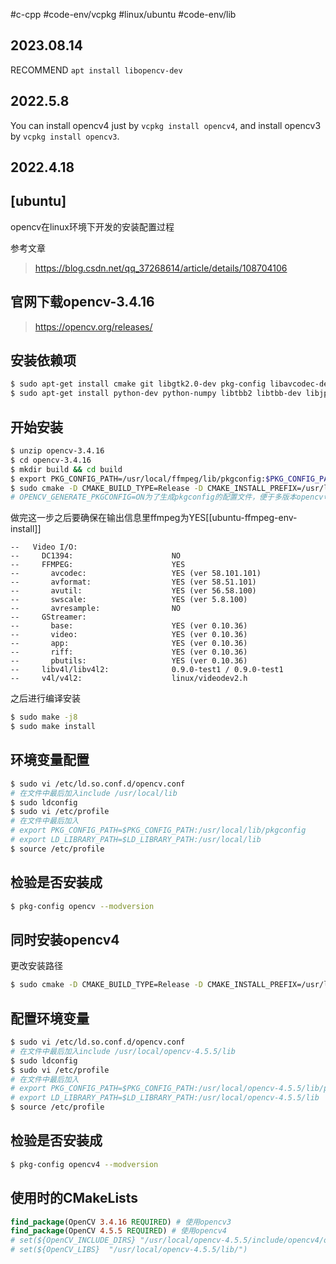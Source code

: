 #c-cpp #code-env/vcpkg #linux/ubuntu #code-env/lib 
## 2023.08.14

RECOMMEND `apt install libopencv-dev`
 
## 2022.5.8

You can install opencv4 just by `vcpkg install opencv4`, and install opencv3 by `vcpkg install opencv3`.

## 2022.4.18

## **[ubuntu]**

opencv在linux环境下开发的安装配置过程

参考文章

> https://blog.csdn.net/qq_37268614/article/details/108704106

## 官网下载opencv-3.4.16

> https://opencv.org/releases/


## 安装依赖项

```bash
$ sudo apt-get install cmake git libgtk2.0-dev pkg-config libavcodec-dev libavformat-dev libswscale-dev
$ sudo apt-get install python-dev python-numpy libtbb2 libtbb-dev libjpeg-dev libpng-dev libtiff-dev libjasper-dev libdc1394-22-dev ffmpeg
```

## 开始安装

```bash
$ unzip opencv-3.4.16
$ cd opencv-3.4.16
$ mkdir build && cd build
$ export PKG_CONFIG_PATH=/usr/local/ffmpeg/lib/pkgconfig:$PKG_CONFIG_PATH # ffmpeg安装路径
$ sudo cmake -D CMAKE_BUILD_TYPE=Release -D CMAKE_INSTALL_PREFIX=/usr/local -D OPENCV_GENERATE_PKGCONFIG=ON .. 
# OPENCV_GENERATE_PKGCONFIG=ON为了生成pkgconfig的配置文件，便于多版本opencv切换
```

做完这一步之后要确保在输出信息里ffmpeg为YES[[ubuntu-ffmpeg-env-install]]

```
--   Video I/O:
--     DC1394:                      NO
--     FFMPEG:                      YES
--       avcodec:                   YES (ver 58.101.101)
--       avformat:                  YES (ver 58.51.101)
--       avutil:                    YES (ver 56.58.100)
--       swscale:                   YES (ver 5.8.100)
--       avresample:                NO
--     GStreamer:                   
--       base:                      YES (ver 0.10.36)
--       video:                     YES (ver 0.10.36)
--       app:                       YES (ver 0.10.36)
--       riff:                      YES (ver 0.10.36)
--       pbutils:                   YES (ver 0.10.36)
--     libv4l/libv4l2:              0.9.0-test1 / 0.9.0-test1
--     v4l/v4l2:                    linux/videodev2.h
```

之后进行编译安装
```bash
$ sudo make -j8 
$ sudo make install
```

## 环境变量配置

```bash
$ sudo vi /etc/ld.so.conf.d/opencv.conf
# 在文件中最后加入include /usr/local/lib
$ sudo ldconfig
$ sudo vi /etc/profile
# 在文件中最后加入
# export PKG_CONFIG_PATH=$PKG_CONFIG_PATH:/usr/local/lib/pkgconfig
# export LD_LIBRARY_PATH=$LD_LIBRARY_PATH:/usr/local/lib
$ source /etc/profile
```

## 检验是否安装成

```bash
$ pkg-config opencv --modversion
```

## 同时安装opencv4

更改安装路径
```bash
$ sudo cmake -D CMAKE_BUILD_TYPE=Release -D CMAKE_INSTALL_PREFIX=/usr/local/opencv-4.5.5 -D OPENCV_GENERATE_PKGCONFIG=ON .. 
```

## 配置环境变量

```bash
$ sudo vi /etc/ld.so.conf.d/opencv.conf
# 在文件中最后加入include /usr/local/opencv-4.5.5/lib
$ sudo ldconfig
$ sudo vi /etc/profile
# 在文件中最后加入
# export PKG_CONFIG_PATH=$PKG_CONFIG_PATH:/usr/local/opencv-4.5.5/lib/pkgconfig
# export LD_LIBRARY_PATH=$LD_LIBRARY_PATH:/usr/local/opencv-4.5.5/lib
$ source /etc/profile
```

## 检验是否安装成

```bash
$ pkg-config opencv4 --modversion
``` 

## 使用时的CMakeLists

```cmake
find_package(OpenCV 3.4.16 REQUIRED) # 使用opencv3
find_package(OpenCV 4.5.5 REQUIRED) # 使用opencv4
# set(${OpenCV_INCLUDE_DIRS} "/usr/local/opencv-4.5.5/include/opencv4/opencv2/") # 或许要加这两行
# set(${OpenCV_LIBS}  "/usr/local/opencv-4.5.5/lib/")
```

